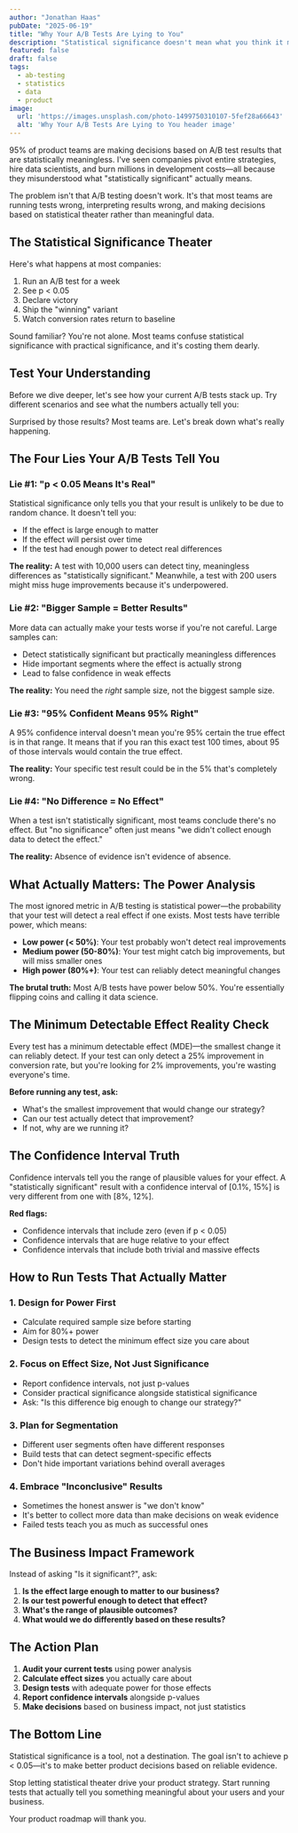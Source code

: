 ```yaml
---
author: "Jonathan Haas"
pubDate: "2025-06-19"
title: "Why Your A/B Tests Are Lying to You"
description: "Statistical significance doesn't mean what you think it means. Here's why 95% of A/B tests are misleading and what to track instead."
featured: false
draft: false
tags:
  - ab-testing
  - statistics
  - data
  - product
image:
  url: 'https://images.unsplash.com/photo-1499750310107-5fef28a66643'
  alt: 'Why Your A/B Tests Are Lying to You header image'
---
```


95% of product teams are making decisions based on A/B test results that are statistically meaningless. I've seen companies pivot entire strategies, hire data scientists, and burn millions in development costs—all because they misunderstood what "statistically significant" actually means.

The problem isn't that A/B testing doesn't work. It's that most teams are running tests wrong, interpreting results wrong, and making decisions based on statistical theater rather than meaningful data.

## The Statistical Significance Theater

Here's what happens at most companies:
1. Run an A/B test for a week
2. See p < 0.05 
3. Declare victory
4. Ship the "winning" variant
5. Watch conversion rates return to baseline

Sound familiar? You're not alone. Most teams confuse statistical significance with practical significance, and it's costing them dearly.

## Test Your Understanding

Before we dive deeper, let's see how your current A/B tests stack up. Try different scenarios and see what the numbers actually tell you:

<ab-test-simulator />

Surprised by those results? Most teams are. Let's break down what's really happening.

## The Four Lies Your A/B Tests Tell You

### Lie #1: "p < 0.05 Means It's Real"

Statistical significance only tells you that your result is unlikely to be due to random chance. It doesn't tell you:
- If the effect is large enough to matter
- If the effect will persist over time  
- If the test had enough power to detect real differences

**The reality:** A test with 10,000 users can detect tiny, meaningless differences as "statistically significant." Meanwhile, a test with 200 users might miss huge improvements because it's underpowered.

### Lie #2: "Bigger Sample = Better Results"

More data can actually make your tests worse if you're not careful. Large samples can:
- Detect statistically significant but practically meaningless differences
- Hide important segments where the effect is actually strong
- Lead to false confidence in weak effects

**The reality:** You need the *right* sample size, not the biggest sample size.

### Lie #3: "95% Confident Means 95% Right"

A 95% confidence interval doesn't mean you're 95% certain the true effect is in that range. It means that if you ran this exact test 100 times, about 95 of those intervals would contain the true effect.

**The reality:** Your specific test result could be in the 5% that's completely wrong.

### Lie #4: "No Difference = No Effect"

When a test isn't statistically significant, most teams conclude there's no effect. But "no significance" often just means "we didn't collect enough data to detect the effect."

**The reality:** Absence of evidence isn't evidence of absence.

## What Actually Matters: The Power Analysis

The most ignored metric in A/B testing is statistical power—the probability that your test will detect a real effect if one exists. Most tests have terrible power, which means:

- **Low power (< 50%)**: Your test probably won't detect real improvements
- **Medium power (50-80%)**: Your test might catch big improvements, but will miss smaller ones
- **High power (80%+)**: Your test can reliably detect meaningful changes

**The brutal truth:** Most A/B tests have power below 50%. You're essentially flipping coins and calling it data science.

## The Minimum Detectable Effect Reality Check

Every test has a minimum detectable effect (MDE)—the smallest change it can reliably detect. If your test can only detect a 25% improvement in conversion rate, but you're looking for 2% improvements, you're wasting everyone's time.

**Before running any test, ask:**
- What's the smallest improvement that would change our strategy?
- Can our test actually detect that improvement?
- If not, why are we running it?

## The Confidence Interval Truth

Confidence intervals tell you the range of plausible values for your effect. A "statistically significant" result with a confidence interval of [0.1%, 15%] is very different from one with [8%, 12%].

**Red flags:**
- Confidence intervals that include zero (even if p < 0.05)
- Confidence intervals that are huge relative to your effect
- Confidence intervals that include both trivial and massive effects

## How to Run Tests That Actually Matter

### 1. Design for Power First
- Calculate required sample size before starting
- Aim for 80%+ power
- Design tests to detect the minimum effect size you care about

### 2. Focus on Effect Size, Not Just Significance
- Report confidence intervals, not just p-values
- Consider practical significance alongside statistical significance
- Ask: "Is this difference big enough to change our strategy?"

### 3. Plan for Segmentation
- Different user segments often have different responses
- Build tests that can detect segment-specific effects
- Don't hide important variations behind overall averages

### 4. Embrace "Inconclusive" Results
- Sometimes the honest answer is "we don't know"
- It's better to collect more data than make decisions on weak evidence
- Failed tests teach you as much as successful ones

## The Business Impact Framework

Instead of asking "Is it significant?", ask:
1. **Is the effect large enough to matter to our business?**
2. **Is our test powerful enough to detect that effect?**
3. **What's the range of plausible outcomes?**
4. **What would we do differently based on these results?**

## The Action Plan

1. **Audit your current tests** using power analysis
2. **Calculate effect sizes** you actually care about
3. **Design tests** with adequate power for those effects
4. **Report confidence intervals** alongside p-values
5. **Make decisions** based on business impact, not just statistics

## The Bottom Line

Statistical significance is a tool, not a destination. The goal isn't to achieve p < 0.05—it's to make better product decisions based on reliable evidence.

Stop letting statistical theater drive your product strategy. Start running tests that actually tell you something meaningful about your users and your business.

Your product roadmap will thank you.
